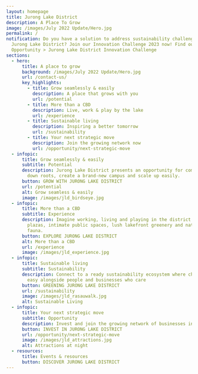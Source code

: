 ```yaml
---
layout: homepage
title: Jurong Lake District
description: A Place To Grow
image: /images/July 2022 Update/Hero.jpg
permalink: /
notification: Do you have a solution to address sustainability challenges in
  Jurong Lake District? Join our Innovation Challenge 2023 now! Find out more in
  Opportunity > Jurong Lake District Innovation Challenge
sections:
  - hero:
      title: A place to grow
      background: /images/July 2022 Update/Hero.jpg
      url: /contact-us/
      key_highlights:
        - title: Grow seamlessly & easily
          description: A place that grows with you
          url: /potential
        - title: More than a CBD
          description: Live, work & play by the lake
          url: /experience
        - title: Sustainable living
          description: Inspiring a better tomorrow
          url: /sustainability
        - title: Your next strategic move
          description: Join the growing network now
          url: /opportunity/next-strategic-move
  - infopic:
      title: Grow seamlessly & easily
      subtitle: Potential
      description: Jurong Lake District presents an opportunity for companies to put
        down roots, create a brand-new campus and scale up easily.
      button: GROW WITH JURONG LAKE DISTRICT
      url: /potential
      alt: Grow seamless & easily
      image: /images/jld_birdseye.jpg
  - infopic:
      title: More than a CBD
      subtitle: Experience
      description: Imagine working, living and playing in the district with convivial
        plazas, intimate public spaces, lush lakefront greenery and native
        fauna.
      button: EXPLORE JURONG LAKE DISTRICT
      alt: More than a CBD
      url: /experience
      image: /images/jld_experience.jpg
  - infopic:
      title: Sustainable living
      subtitle: Sustainability
      description: Connect to a ready sustainability ecosystem where choosing green is
        easy alongside people and businesses who care
      button: GREENING JURONG LAKE DISTRICT
      url: /sustainability
      image: /images/jld_rasauwalk.jpg
      alt: Sustainable Living
  - infopic:
      title: Your next strategic move
      subtitle: Opportunity
      description: Invest and join the growing network of businesses in Jurong Lake District
      button: INVEST IN JURONG LAKE DISTRICT
      url: /opportunity/next-strategic-move
      image: /images/jld_attractions.jpg
      alt: Attractions at night
  - resources:
      title: Events & resources
      button: DISCOVER JURONG LAKE DISTRICT
---
```

